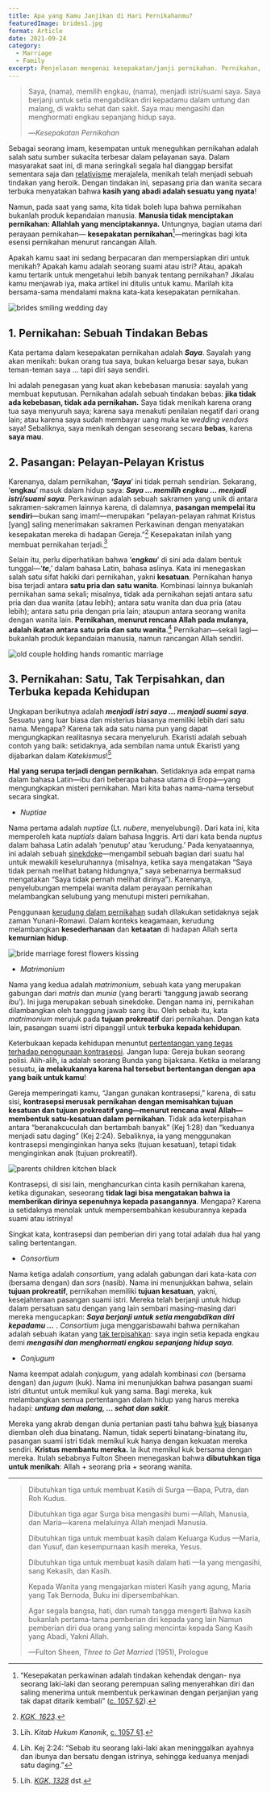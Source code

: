 ```yaml
---
title: Apa yang Kamu Janjikan di Hari Pernikahanmu?
featuredImage: brides1.jpg
format: Article
date: 2021-09-24
category:
  - Marriage
  - Family
excerpt: Penjelasan mengenai kesepakatan/janji pernikahan. Pernikahan, menurut rencana Allah, adalah satu (satu pria dan satu wanita), tak terpisahkan, dan terbuka kepada kehidupan. Jika tidak ada kebebasan, tidak ada pernikahan. Dalam pernikahan, pasangan adalah pelayan-pelayan rahmat Kristus.
---
```

> Saya, (nama), memilih engkau, (nama), menjadi istri/suami saya. Saya berjanji untuk setia mengabdikan diri kepadamu dalam untung dan malang, di waktu sehat dan sakit. Saya mau mengasihi dan menghormati engkau sepanjang hidup saya.
> 
> —*Kesepakatan Pernikahan*

Sebagai seorang imam, kesempatan untuk meneguhkan pernikahan adalah salah satu sumber sukacita terbesar dalam pelayanan saya. Dalam masyarakat saat ini, di mana seringkali segala hal dianggap bersifat sementara saja dan [relativisme](https://www.catholic.com/magazine/online-edition/how-to-refute-moral-relativism) merajalela, menikah telah menjadi sebuah tindakan yang heroik. Dengan tindakan ini, sepasang pria dan wanita secara terbuka menyatakan bahwa **kasih yang abadi adalah sesuatu yang nyata**!

Namun, pada saat yang sama, kita tidak boleh lupa bahwa pernikahan bukanlah produk kepandaian manusia. **Manusia tidak menciptakan pernikahan: Allahlah yang menciptakannya.** Untungnya, bagian utama dari perayaan pernikahan— **kesepakatan pernikahan**[^1]—meringkas bagi kita esensi pernikahan menurut rancangan Allah.

Apakah kamu saat ini sedang berpacaran dan mempersiapkan diri untuk menikah? Apakah kamu adalah seorang suami atau istri? Atau, apakah kamu tertarik untuk mengetahui lebih banyak tentang pernikahan? Jikalau kamu menjawab iya, maka artikel ini ditulis untuk kamu. Marilah kita bersama-sama mendalami makna kata-kata kesepakatan pernikahan.

![brides smiling wedding day](brides2.jpg)

## 1. Pernikahan: Sebuah Tindakan Bebas

Kata pertama dalam kesepakatan pernikahan adalah ***Saya***. Sayalah yang akan menikah: bukan orang tua saya, bukan keluarga besar saya, bukan teman-teman saya … tapi diri saya sendiri.

Ini adalah penegasan yang kuat akan kebebasan manusia: sayalah yang membuat keputusan. Pernikahan adalah sebuah tindakan bebas: **jika tidak ada kebebasan, tidak ada pernikahan.** Saya tidak menikah karena orang tua saya menyuruh saya; karena saya menakuti penilaian negatif dari orang lain; atau karena saya sudah membayar uang muka ke *wedding vendors* saya! Sebaliknya, saya menikah dengan seseorang secara **bebas**, karena **saya mau**.

## 2. Pasangan: Pelayan-Pelayan Kristus

Karenanya, dalam pernikahan, **‘*Saya***’ ini tidak pernah sendirian. Sekarang, ‘**engkau**’ masuk dalam hidup saya: ***Saya … memilih engkau … menjadi istri/suami saya***. Perkawinan adalah sebuah sakramen yang unik di antara sakramen-sakramen lainnya karena, di dalamnya, **pasangan mempelai itu sendiri**—bukan sang imam!—merupakan “pelayan-pelayan rahmat Kristus [yang] saling menerimakan sakramen Perkawinan dengan menyatakan kesepakatan mereka di hadapan Gereja.”[^2] Kesepakatan inilah yang membuat pernikahan terjadi.[^3]

Selain itu, perlu diperhatikan bahwa ‘***engkau***’ di sini ada dalam bentuk tunggal—‘***te***,’ dalam bahasa Latin, bahasa aslinya. Kata ini menegaskan salah satu sifat hakiki dari pernikahan, yakni **kesatuan**. Pernikahan hanya bisa terjadi antara **satu pria dan** **satu wanita**. Kombinasi lainnya bukanlah pernikahan sama sekali; misalnya, tidak ada pernikahan sejati antara satu pria dan dua wanita (atau lebih); antara satu wanita dan dua pria (atau lebih); antara satu pria dengan pria lain; ataupun antara seorang wanita dengan wanita lain. **Pernikahan, menurut rencana Allah pada mulanya, adalah ikatan antara satu pria dan satu wanita**.[^4] Pernikahan—sekali lagi—bukanlah produk kepandaian manusia, namun rancangan Allah sendiri.

![old couple holding hands romantic marriage](old_married_couple2.jpg)

## 3. Pernikahan: Satu, Tak Terpisahkan, dan Terbuka kepada Kehidupan

Ungkapan berikutnya adalah ***menjadi istri saya … menjadi suami saya***. Sesuatu yang luar biasa dan misterius biasanya memiliki lebih dari satu nama. Mengapa? Karena tak ada satu nama pun yang dapat mengungkapkan realitasnya secara menyeluruh. Ekaristi adalah sebuah contoh yang baik: setidaknya, ada sembilan nama untuk Ekaristi yang dijabarkan dalam *Katekismus*![^5]

**Hal yang serupa terjadi dengan pernikahan.** Setidaknya ada empat nama dalam bahasa Latin—ibu dari beberapa bahasa utama di Eropa—yang mengungkapkan misteri pernikahan. Mari kita bahas nama-nama tersebut secara singkat.

- *Nuptiae*

Nama pertama adalah *nuptiae* (Lt. *nubere*, menyelubungi). Dari kata ini, kita memperoleh kata *nuptials* dalam bahasa Inggris. Arti dari kata benda *nuptus* dalam bahasa Latin adalah ‘penutup’ atau ‘kerudung.’ Pada kenyataannya, ini adalah sebuah [sinekdoke](https://literarydevices.net/synecdoche/)—mengambil sebuah bagian dari suatu hal untuk mewakili keseluruhannya (misalnya, ketika saya mengatakan “Saya tidak pernah melihat batang hidungnya,” saya sebenarnya bermaksud mengatakan “Saya tidak pernah melihat dirinya”). Karenanya, penyelubungan mempelai wanita dalam perayaan pernikahan melambangkan selubung yang menutupi misteri pernikahan.

Penggunaan [kerudung dalam pernikahan](https://www.catholicculture.org/culture/library/dictionary/index.cfm?id=37052) sudah dilakukan setidaknya sejak zaman Yunani-Romawi. Dalam konteks keagamaan, kerudung melambangkan **kesederhanaan** dan **ketaatan** di hadapan Allah serta **kemurnian hidup**.

![bride marriage forest flowers kissing](brides3.jpg)

- *Matrimonium*

Nama yang kedua adalah *matrimonium*, sebuah kata yang merupakan gabungan dari *matris* dan *munia* (yang berarti ‘tanggung jawab seorang ibu’). Ini juga merupakan sebuah sinekdoke. Dengan nama ini, pernikahan dilambangkan oleh tanggung jawab sang ibu. Oleh sebab itu, kata *matrimonium* merujuk pada **tujuan prokreatif** dari pernikahan. Dengan kata lain, pasangan suami istri dipanggil untuk **terbuka kepada kehidupan**.

Keterbukaan kepada kehidupan menuntut [pertentangan yang tegas terhadap penggunaan kontrasepsi](https://www.catholic.com/tract/birth-control). Jangan lupa: Gereja bukan seorang polisi. Alih-alih, ia adalah seorang Bunda yang bijaksana. Ketika ia melarang sesuatu, **ia melakukannya karena hal tersebut bertentangan dengan apa yang baik untuk kamu**!

Gereja memperingati kamu, “Jangan gunakan kontrasepsi,” karena, di satu sisi, **kontrasepsi merusak pernikahan dengan memisahkan tujuan kesatuan dan tujuan prokreatif yang—menurut rencana awal Allah—membentuk satu-kesatuan dalam pernikahan**. Tidak ada keterpisahan antara “beranakcuculah dan bertambah banyak” (Kej 1:28) dan “keduanya menjadi satu daging” (Kej 2:24). Sebaliknya, ia yang menggunakan kontrasepsi menginginkan hanya seks (tujuan kesatuan), tetapi tidak menginginkan anak (tujuan prokreatif).

![parents children kitchen black](family_children.jpg '#float=right')

Kontrasepsi, di sisi lain, menghancurkan cinta kasih pernikahan karena, ketika digunakan, seseorang **tidak lagi bisa mengatakan bahwa ia memberikan dirinya sepenuhnya kepada pasangannya**. Mengapa? Karena ia setidaknya menolak untuk mempersembahkan kesuburannya kepada suami atau istrinya!

Singkat kata, kontrasepsi dan pemberian diri yang total adalah dua hal yang saling bertentangan.

- *Consortium*

Nama ketiga adalah *consortium*, yang adalah gabungan dari kata-kata *con* (bersama dengan) dan *sors* (nasib). Nama ini menunjukkan bahwa, selain **tujuan prokreatif**, pernikahan memiliki **tujuan kesatuan**, yakni, kesejahteraan pasangan suami istri. Mereka telah berjanji untuk hidup dalam persatuan satu dengan yang lain sembari masing-masing dari mereka mengucapkan: ***Saya berjanji untuk setia mengabdikan diri kepadamu …*** . *Consortium* juga menggarisbawahi bahwa pernikahan adalah sebuah ikatan yang [tak terpisahkan](https://media.ascensionpress.com/2018/08/06/the-sacramentality-and-indissolubility-of-marriage/): saya ingin setia kepada engkau demi ***mengasihi dan menghormati engkau sepanjang hidup saya***.

- *Conjugum*

Nama keempat adalah *conjugum*, yang adalah kombinasi *con* (bersama dengan) dan *jugum* (kuk). Nama ini menunjukkan bahwa pasangan suami istri dituntut untuk memikul kuk yang sama. Bagi mereka, kuk melambangkan semua pertentangan dalam hidup yang harus mereka hadapi: ***untung dan malang, … sehat dan sakit***.

Mereka yang akrab dengan dunia pertanian pasti tahu bahwa [kuk](https://www.britannica.com/technology/yoke) biasanya diemban oleh dua binatang. Namun, tidak seperti binatang-binatang itu, pasangan suami istri tidak memikul kuk hanya dengan kekuatan mereka sendiri. **Kristus membantu mereka.** Ia ikut memikul kuk bersama dengan mereka. Itulah sebabnya Fulton Sheen menegaskan bahwa **dibutuhkan tiga untuk menikah**: Allah + seorang pria + seorang wanita.
***
> Dibutuhkan tiga untuk membuat Kasih di Surga
> 	—Bapa, Putra, dan Roh Kudus.
> 
> Dibutuhkan tiga agar Surga bisa mengasihi bumi
> 	—Allah, Manusia, dan Maria—karena melaluinya Allah menjadi Manusia.
> 
> Dibutuhkan tiga untuk membuat kasih dalam Keluarga Kudus
> 	—Maria, dan Yusuf, dan kesempurnaan kasih mereka, Yesus.
> 
> Dibutuhkan tiga untuk membuat kasih dalam hati
> 	—Ia yang mengasihi, sang Kekasih, dan Kasih.
> 
> Kepada Wanita yang mengajarkan misteri Kasih yang agung, Maria yang Tak Bernoda, 
> 	Buku ini dipersembahkan.
> 
> Agar segala bangsa, hati, dan rumah tangga mengerti 
> 	Bahwa kasih bukanlah pertama-tama pemberian diri kepada yang lain
> 	Namun pemberian diri dua orang yang saling mencintai kepada Sang Kasih yang Abadi, 
> 	Yakni Allah.
> 
> —Fulton Sheen, *Three to Get Married* (1951), Prologue

[^1]: “Kesepakatan perkawinan adalah tindakan kehendak dengan- nya seorang laki-laki dan seorang perempuan saling menyerahkan diri dan saling menerima untuk membentuk perkawinan dengan perjanjian yang tak dapat ditarik kembali” ([c. 1057 §2](https://www.vatican.va/archive/cod-iuris-canonici/eng/documents/cic_lib4-cann998-1165_en.html#CHAPTER_IV.)).
[^2]: [*KGK, 1623*](https://www.vatican.va/archive/ENG0015/__P52.HTM).
[^3]: Lih. *Kitab Hukum Kanonik*, [c. 1057 §1](https://www.vatican.va/archive/cod-iuris-canonici/eng/documents/cic_lib4-cann998-1165_en.html#CHAPTER_IV.).
[^4]: Lih. Kej 2:24: “Sebab itu seorang laki-laki akan meninggalkan ayahnya dan ibunya dan bersatu dengan istrinya, sehingga keduanya menjadi satu daging.”
[^5]: Lih. [*KGK, 1328*](https://www.vatican.va/archive/ENG0015/__P3Y.HTM) dst.

